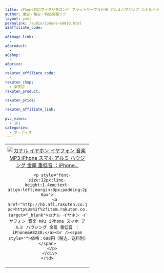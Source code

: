 ```yaml
---
title: iPhone対応マイクリモコン付 フラットケーブル仕様 アルミハウジング カナルイヤホン 激安特価698円！明日10時まで！
author: 激安・格安・特価情報ツウ
layout: post
permalink: /audio/iphone-69810.html
a8affiliate_code:
  - 
a8image_link:
  - 
a8product:
  - 
a8shop:
  - 
a8price:
  - 
rakuten_affiliate_code:
  - 
rakuten_shop:
  - 楽天店
rakuten_product:
  - 
rakuten_price:
  - 
rakuten_affiliate_link:
  - 
pvc_views:
  - 161
categories:
  - オーディオ
---
```

<table border="0" cellpadding="0" cellspacing="0">
  <tr>
    <td valign="top">
      <div style="border:1px none;margin:0px;padding:6px 0px;width:260px;text-align:center;float:left">
        <a href="http://hb.afl.rakuten.co.jp/hgc/032ab3e9.5b793415.039e5bec.4fa1c071/?pc=http%3a%2f%2fitem.rakuten.co.jp%2fdonya%2fmt2014071511%2f%3fscid%3daf_link_tbl&m=http%3a%2f%2fm.rakuten.co.jp%2fdonya%2fi%2f10931992%2f" target="_blank"><img src="http://hbb.afl.rakuten.co.jp/hgb/?pc=http%3a%2f%2fthumbnail.image.rakuten.co.jp%2f%400_mall%2fdonya%2fcabinet%2fitem26%2fmt2014071511-0.jpg%3f_ex%3d240x240&m=http%3a%2f%2fthumbnail.image.rakuten.co.jp%2f%400_mall%2fdonya%2fcabinet%2fitem26%2fmt2014071511-0.jpg" alt="カナル イヤホン イヤフォン 音楽 MP3 iPhone スマホ アルミ ハウジング 金属 重低音 ：iPhone..." border="0" style="margin:0px;padding:0px" /></a> 
        
        <p style="font-size:12px;line-height:1.4em;text-align:left;margin:0px;padding:2px 6px">
          <a href="http://hb.afl.rakuten.co.jp/hgc/032ab3e9.5b793415.039e5bec.4fa1c071/?pc=http%3a%2f%2fitem.rakuten.co.jp%2fdonya%2fmt2014071511%2f%3fscid%3daf_link_tbl&m=http%3a%2f%2fm.rakuten.co.jp%2fdonya%2fi%2f10931992%2f" target="_blank">カナル イヤホン イヤフォン 音楽 MP3 iPhone スマホ アルミ ハウジング 金属 重低音 ：iPhone&#8230;</a><br /><span style="">価格：698円（税込、送料別）</span>
        </p>
      </div>
    </td>
  </tr>
</table>